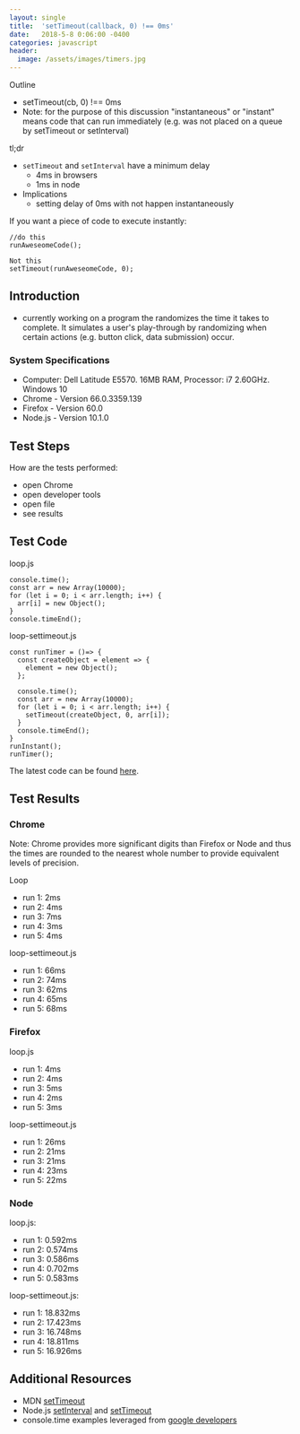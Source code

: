 ```yaml
---
layout: single
title:  'setTimeout(callback, 0) !== 0ms'
date:   2018-5-8 0:06:00 -0400
categories: javascript
header:
  image: /assets/images/timers.jpg
---
```

Outline
- setTimeout(cb, 0) !== 0ms
- Note: for the purpose of this discussion "instantaneous" or "instant" means code that can run immediately (e.g. was not placed on a queue by setTimeout or setInterval)

tl;dr
- `setTimeout` and `setInterval` have a minimum delay
  - 4ms in browsers
  - 1ms in node
- Implications
  - setting delay of 0ms with not happen instantaneously

If you want a piece of code to execute instantly:
```
//do this 
runAweseomeCode();

Not this
setTimeout(runAweseomeCode, 0);
```

## Introduction
- currently working on a program the randomizes the time it takes to complete.  It simulates a user's play-through by randomizing when certain actions (e.g. button click, data submission) occur.


### System Specifications
- Computer: Dell Latitude E5570. 16MB RAM, Processor: i7 2.60GHz. Windows 10
- Chrome - Version 66.0.3359.139
- Firefox - Version 60.0
- Node.js - Version 10.1.0

## Test Steps
How are the tests performed:
- open Chrome
- open developer tools
- open file
- see results

## Test Code

loop.js
```
console.time();
const arr = new Array(10000);
for (let i = 0; i < arr.length; i++) {
  arr[i] = new Object();
}
console.timeEnd();
```

loop-settimeout.js
```
const runTimer = ()=> {
  const createObject = element => {
    element = new Object();
  };
  
  console.time();
  const arr = new Array(10000);
  for (let i = 0; i < arr.length; i++) {
    setTimeout(createObject, 0, arr[i]);
  }
  console.timeEnd();
}
runInstant();
runTimer();

```

The latest code can be found [here](https://github.com/ajahne/js-examples/tree/master/timers/settimeout).

## Test Results
### Chrome
Note: Chrome provides more significant digits than Firefox or Node and thus the times are rounded to the nearest whole number to provide equivalent levels of precision.

Loop
- run 1: 2ms
- run 2: 4ms
- run 3: 7ms
- run 4: 3ms
- run 5: 4ms


loop-settimeout.js
- run 1: 66ms
- run 2: 74ms
- run 3: 62ms
- run 4: 65ms
- run 5: 68ms

### Firefox

loop.js
- run 1: 4ms
- run 2: 4ms
- run 3: 5ms
- run 4: 2ms
- run 5: 3ms

loop-settimeout.js
- run 1: 26ms
- run 2: 21ms
- run 3: 21ms
- run 4: 23ms
- run 5: 22ms

### Node

loop.js:
- run 1: 0.592ms
- run 2: 0.574ms
- run 3: 0.586ms
- run 4: 0.702ms
- run 5: 0.583ms

loop-settimeout.js:
- run 1: 18.832ms
- run 2: 17.423ms
- run 3: 16.748ms
- run 4: 18.811ms
- run 5: 16.926ms

## Additional Resources
- MDN [setTimeout](https://developer.mozilla.org/en-US/docs/Web/API/WindowOrWorkerGlobalScope/setTimeout)
- Node.js [setInterval](https://nodejs.org/api/timers.html#timers_setinterval_callback_delay_args)
and [setTimeout](https://nodejs.org/api/timers.html#timers_settimeout_callback_delay_args)
- console.time examples leveraged from [google developers](https://developers.google.com/web/tools/chrome-devtools/console/console-reference)
